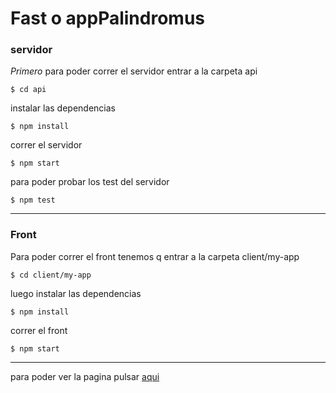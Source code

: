 # Fast o appPalindromus
### servidor
*Primero* para poder correr el servidor
entrar a la carpeta api
```
$ cd api
```
instalar las dependencias
```
$ npm install
```
correr el servidor
```
$ npm start
```

para poder probar los test del servidor
```
$ npm test
```

---
### Front
Para poder correr el front tenemos q entrar a la carpeta client/my-app

```
$ cd client/my-app
```
luego instalar las dependencias

```
$ npm install
```
correr el front

```
$ npm start
```
---
para poder ver la pagina pulsar [aqui](https://front-palindromo.herokuapp.com/)
